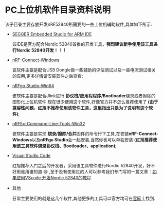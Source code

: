 # PC上位机软件目录资料说明

该子目录主要存放开发nRF52840所需要的一些上位机辅助软件,具体如下所示:
  - [SEGGER Embedded Studio for ARM IDE](https://www.segger.com/downloads/embedded-studio/)
    
    该IDE是官方配合Nordic 52840首推的开发工具，**强烈建议新手使用该工具进行Nordic 52840开发！！！**
  - [nRF-Connect-Windows](https://www.nordicsemi.com/Software-and-Tools/Development-Tools/nRF-Connect-for-desktop/Download#infotabs)
  
    该软件主要是配合USB Dongle做一些辅助的评估测试以及一些电流测试相关的应用,更多详情请安装软件之后查看;
  - [nRFgo Studio-Win64](https://www.nordicsemi.com/eng/nordic/Products/nRFgo-Studio/nRFgo-Studio-Win64/14964)
  
    该软件主要是配合Jlink进行 **协议栈/应用程程序/Bootloader**烧录或者擦除的图形化上位机软件.现在很少使用这个软件,好像官方并不怎么推荐使用了 **(由于兼容性问题，红旭不推荐使用该软件工具，这里指出只是为了说明有这个软件)**;  
  - [nRF5x-Command-Line-Tools-Win32](https://www.nordicsemi.com/eng/nordic/Products/nRF52840/nRF5x-Command-Line-Tools-Win32/58850)
  
    该软件主要是实现 **烧录/擦除/合并**固件的命令行下工具,在安装**nRF-Connect-Windows**以及**nRFgo Studio**会一起安装,当然你也可以单独安装 **(红旭推荐使用该工具软件烧录协议栈、Bootloader、application)**;
    
  - [Visual Studio Code](https://code.visualstudio.com/)
  
    红旭推荐入门之后的开发者，采用该工具软件进行Nordic 52840开发，好不好用谁用谁知道 :smile: ,至于没有使用过的人可以参考我们专门写的一篇文章：[如果使用VScode 开发Nordic 52840的教程](https://github.com/xiaolongba/HX_DK_FOR_NORDIC_52840_BLE/blob/master/%E8%BD%AF%E4%BB%B6/%E7%BA%A2%E6%97%AD%E6%97%A0%E7%BA%BF%E5%BC%80%E5%8F%91%E6%9D%BF%E5%AE%9E%E6%88%98%E6%95%99%E7%A8%8B/%E5%85%A5%E9%97%A8%E6%95%99%E7%A8%8B/nRF52840/%E5%A6%82%E4%BD%95%E4%BD%BF%E7%94%A8Vscode%E5%BC%80%E5%8F%91%E8%B0%83%E8%AF%95nRF52840(%E5%85%A8%E7%BD%91%E9%A6%96%E5%8F%91).md)
  - 其他
  
    日常主要使用的就是这几个软件,其他更多的工具可以官方均可在[官网](https://www.nordicsemi.com/eng/Products)上找到.
